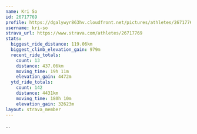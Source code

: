 ```yaml
---
name: Kri So
id: 26717769
profile: https://dgalywyr863hv.cloudfront.net/pictures/athletes/26717769/7761026/13/large.jpg
username: kri-so
strava_url: https://www.strava.com/athletes/26717769
stats:
  biggest_ride_distance: 119.06km
  biggest_climb_elevation_gain: 979m
  recent_ride_totals:
    count: 13
    distance: 437.06km
    moving_time: 19h 11m
    elevation_gain: 4472m
  ytd_ride_totals:
    count: 142
    distance: 4431km
    moving_time: 180h 10m
    elevation_gain: 32623m
layout: strava_member
--- 
```

...
